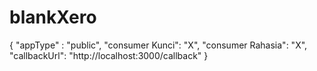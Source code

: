# blankXero

{
  "appType" : "public",
  "consumer Kunci": "X",
  "consumer Rahasia": "X",
  "callbackUrl": "http://localhost:3000/callback"
}
